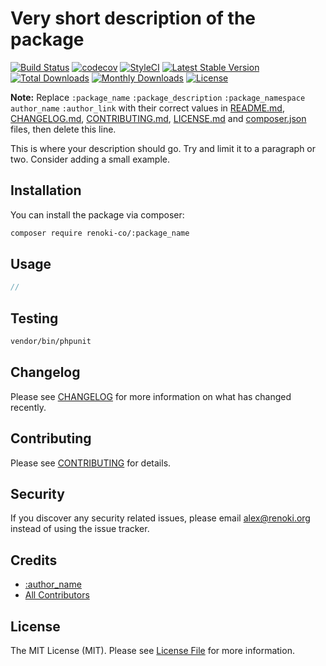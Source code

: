 # Very short description of the package

[![Build Status](https://travis-ci.com/renoki-co/:package_name.svg?branch=master)](https://travis-ci.com/renoki-co/:package_name)
[![codecov](https://codecov.io/gh/renoki-co/:package_name/branch/master/graph/badge.svg)](https://codecov.io/gh/renoki-co/:package_name/branch/master)
[![StyleCI](https://github.styleci.io/repos/:styleci_code/shield?branch=master)](https://github.styleci.io/repos/:styleci_code)
[![Latest Stable Version](https://poser.pugx.org/renoki-co/:package_name/v/stable)](https://packagist.org/packages/renoki-co/:package_name)
[![Total Downloads](https://poser.pugx.org/renoki-co/:package_name/downloads)](https://packagist.org/packages/renoki-co/:package_name)
[![Monthly Downloads](https://poser.pugx.org/renoki-co/:package_name/d/monthly)](https://packagist.org/packages/renoki-co/:package_name)
[![License](https://poser.pugx.org/renoki-co/:package_name/license)](https://packagist.org/packages/renoki-co/:package_name)

**Note:** Replace  ```:package_name``` ```:package_description``` ```:package_namespace``` ```author_name``` ```:author_link``` with their correct values in [README.md](README.md), [CHANGELOG.md](CHANGELOG.md), [CONTRIBUTING.md](CONTRIBUTING.md), [LICENSE.md](LICENSE.md) and [composer.json](composer.json) files, then delete this line.

This is where your description should go. Try and limit it to a paragraph or two. Consider adding a small example.

## Installation

You can install the package via composer:

```bash
composer require renoki-co/:package_name
```

## Usage

``` php
//
```

## Testing

``` bash
vendor/bin/phpunit
```

## Changelog

Please see [CHANGELOG](CHANGELOG.md) for more information on what has changed recently.

## Contributing

Please see [CONTRIBUTING](CONTRIBUTING.md) for details.

## Security

If you discover any security related issues, please email alex@renoki.org instead of using the issue tracker.

## Credits

- [:author_name](https://github.com/renoki-co)
- [All Contributors](../../contributors)

## License

The MIT License (MIT). Please see [License File](LICENSE.md) for more information.
